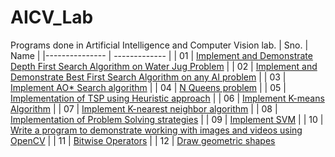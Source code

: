 # AICV_Lab
Programs done in Artificial Intelligence and Computer Vision lab.
 | Sno. | Name | 
 |--------------- | ------------- |
 | 01 | [Implement and Demonstrate Depth First Search Algorithm on Water Jug Problem](https://github.com/shaun33016/AICV_Lab/blob/main/01.%20Implement%20and%20Demonstrate%20Depth%20First%20Search%20Algorithm%20on%20Water%20Jug%20Problem.ipynb) |
 | 02 | [Implement and Demonstrate Best First Search Algorithm on any AI problem](https://github.com/shaun33016/AICV_Lab/blob/main/02.%20Implement%20and%20Demonstrate%20Best%20First%20Search%20Algorithm%20on%20any%20AI%20problem.ipynb) |
 | 03 | [Implement AO* Search algorithm](https://github.com/shaun33016/AICV_Lab/blob/main/03.%20Implement%20AO*%20Search%20algorithm..ipynb) |
 | 04 | [N Queens problem](https://github.com/shaun33016/AICV_Lab/blob/main/04.%20N%20Queens%20problem.ipynb) |
 | 05 | [Implementation of TSP using Heuristic approach](https://github.com/shaun33016/AICV_Lab/blob/main/05.%20Implementation%20of%20TSP%20using%20Heuristic%20approach.ipynb) |
 | 06 | [Implement K-means Algorithm](https://github.com/shaun33016/AICV_Lab/blob/main/06.%20Implement%20K-means%20Algorithm.ipynb) |
 | 07 | [Implement K-nearest neighbor algorithm](https://github.com/shaun33016/AICV_Lab/blob/main/07.%20Implement%20K-nearest%20neighbor%20algorithm.ipynb) |
 | 08 | [Implementation of Problem Solving strategies](https://github.com/shaun33016/AICV_Lab/blob/main/08.%20Implementation%20of%20Problem%20Solving%20strategies.ipynb) |
 | 09 | [Implement SVM](https://github.com/shaun33016/AICV_Lab/blob/main/09.%20Implement%20SVM.ipynb) |
 | 10 | [Write a program to demonstrate working with images and videos using OpenCV](https://github.com/shaun33016/AICV_Lab/blob/main/10.%20Write%20a%20program%20to%20demonstrate%20working%20with%20images%20and%20videos%20using%20OpenCV.ipynb) |
 | 11 | [Bitwise Operators](https://github.com/shaun33016/AICV_Lab/blob/main/11.%20Bitwise%20operators.ipynb) |
 | 12 | [Draw geometric shapes](https://github.com/shaun33016/AICV_Lab/blob/main/12.%20Draw%20geometric%20shapes.ipynb)
